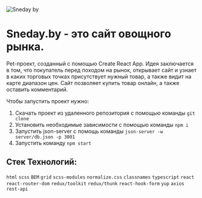 ![Sneday by](https://user-images.githubusercontent.com/58124471/189626443-b8b890ea-64ac-4165-b21c-381cbddda1b9.gif)
# Sneday.by - это сайт овощного рынка.
Pet-проект, созданный с помощью Create React App.
Идея заключается в том, что покупатель перед походом на рынок,
открывает сайт и узнает в каких торговых точках присутствует нужный товар, а также видит на карте диапазон цен.
Сайт позволяет купить товар онлайн, а также оставить комментарий.

Чтобы запустить проект нужно:
1. Скачать проект из удаленного репозитория с помощью команды `git clone `
2. Установить необходимые зависимости с помощью команды `npm i`
3. Запустить json-server с помощь команды `json-server -w server/db.json -p 3001`
4. Запустить команду `npm start`

## Стек Технологий:
`html` `scss` `BEM` `grid` `scss-modules` `normalize.css` `classnames` 
`typescript`
`react` `react-router-dom` `redux/toolkit` `redux/thunk` `react-hook-form` `yup`
`axios` `rest-api`   
